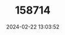 ---
title: "158714"
category: "Nihonogomphus ruptus"
draft: false
date: 2024-02-22 13:03:52
languages:
  Russian: ["ДЕДКА ПОТОЧНЫЙ"]
---